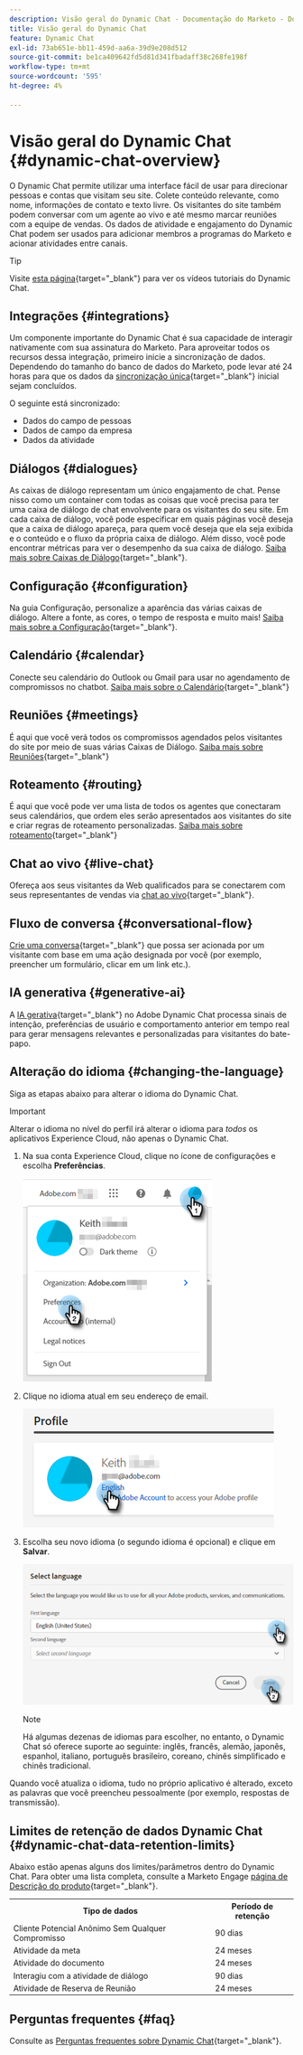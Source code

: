 ```yaml
---
description: Visão geral do Dynamic Chat - Documentação do Marketo - Documentação do produto
title: Visão geral do Dynamic Chat
feature: Dynamic Chat
exl-id: 73ab651e-bb11-459d-aa6a-39d9e208d512
source-git-commit: be1ca409642fd5d81d341fbadaff38c268fe198f
workflow-type: tm+mt
source-wordcount: '595'
ht-degree: 4%

---
```


# Visão geral do Dynamic Chat {#dynamic-chat-overview}

O Dynamic Chat permite utilizar uma interface fácil de usar para direcionar pessoas e contas que visitam seu site. Colete conteúdo relevante, como nome, informações de contato e texto livre. Os visitantes do site também podem conversar com um agente ao vivo e até mesmo marcar reuniões com a equipe de vendas. Os dados de atividade e engajamento do Dynamic Chat podem ser usados para adicionar membros a programas do Marketo e acionar atividades entre canais.

>[!TIP]
>
>Visite [esta página](https://experienceleague.adobe.com/docs/marketo-learn/tutorials/dynamic-chat/dynamic-chat-overview.html){target="_blank"} para ver os vídeos tutoriais do Dynamic Chat.

## Integrações {#integrations}

Um componente importante do Dynamic Chat é sua capacidade de interagir nativamente com sua assinatura do Marketo. Para aproveitar todos os recursos dessa integração, primeiro inicie a sincronização de dados. Dependendo do tamanho do banco de dados do Marketo, pode levar até 24 horas para que os dados da [sincronização única](/help/marketo/product-docs/demand-generation/dynamic-chat/integrations/adobe-marketo-engage.md){target="_blank"} inicial sejam concluídos.

O seguinte está sincronizado:

* Dados do campo de pessoas
* Dados de campo da empresa
* Dados da atividade

## Diálogos {#dialogues}

As caixas de diálogo representam um único engajamento de chat. Pense nisso como um container com todas as coisas que você precisa para ter uma caixa de diálogo de chat envolvente para os visitantes do seu site. Em cada caixa de diálogo, você pode especificar em quais páginas você deseja que a caixa de diálogo apareça, para quem você deseja que ela seja exibida e o conteúdo e o fluxo da própria caixa de diálogo. Além disso, você pode encontrar métricas para ver o desempenho da sua caixa de diálogo. [Saiba mais sobre Caixas de Diálogo](/help/marketo/product-docs/demand-generation/dynamic-chat/automated-chat/dialogue-overview.md){target="_blank"}.

## Configuração {#configuration}

Na guia Configuração, personalize a aparência das várias caixas de diálogo. Altere a fonte, as cores, o tempo de resposta e muito mais! [Saiba mais sobre a Configuração](/help/marketo/product-docs/demand-generation/dynamic-chat/setup-and-configuration/configuration.md){target="_blank"}.

## Calendário {#calendar}

Conecte seu calendário do Outlook ou Gmail para usar no agendamento de compromissos no chatbot. [Saiba mais sobre o Calendário](/help/marketo/product-docs/demand-generation/dynamic-chat/setup-and-configuration/agent-settings.md#connect-calendar){target="_blank"}

## Reuniões {#meetings}

É aqui que você verá todos os compromissos agendados pelos visitantes do site por meio de suas várias Caixas de Diálogo. [Saiba mais sobre Reuniões](/help/marketo/product-docs/demand-generation/dynamic-chat/meeting-list.md){target="_blank"}

## Roteamento {#routing}

É aqui que você pode ver uma lista de todos os agentes que conectaram seus calendários, que ordem eles serão apresentados aos visitantes do site e criar regras de roteamento personalizadas. [Saiba mais sobre roteamento](/help/marketo/product-docs/demand-generation/dynamic-chat/setup-and-configuration/routing.md){target="_blank"}

## Chat ao vivo {#live-chat}

Ofereça aos seus visitantes da Web qualificados para se conectarem com seus representantes de vendas via [chat ao vivo](/help/marketo/product-docs/demand-generation/dynamic-chat/live-chat/live-chat-overview.md){target="_blank"}.

## Fluxo de conversa {#conversational-flow}

[Crie uma conversa](/help/marketo/product-docs/demand-generation/dynamic-chat/automated-chat/conversational-flow-overview.md){target="_blank"} que possa ser acionada por um visitante com base em uma ação designada por você (por exemplo, preencher um formulário, clicar em um link etc.).

## IA generativa {#generative-ai}

A [IA gerativa](/help/marketo/product-docs/demand-generation/dynamic-chat/generative-ai/overview.md){target="_blank"} no Adobe Dynamic Chat processa sinais de intenção, preferências de usuário e comportamento anterior em tempo real para gerar mensagens relevantes e personalizadas para visitantes do bate-papo.

## Alteração do idioma {#changing-the-language}

Siga as etapas abaixo para alterar o idioma do Dynamic Chat.

>[!IMPORTANT]
>
>Alterar o idioma no nível do perfil irá alterar o idioma para _todos_ os aplicativos Experience Cloud, não apenas o Dynamic Chat.

1. Na sua conta Experience Cloud, clique no ícone de configurações e escolha **Preferências**.

   ![](assets/dynamic-chat-overview-1.png)

1. Clique no idioma atual em seu endereço de email.

   ![](assets/dynamic-chat-overview-2.png)

1. Escolha seu novo idioma (o segundo idioma é opcional) e clique em **Salvar**.

   ![](assets/dynamic-chat-overview-3.png)

   >[!NOTE]
   >
   >Há algumas dezenas de idiomas para escolher, no entanto, o Dynamic Chat só oferece suporte ao seguinte: inglês, francês, alemão, japonês, espanhol, italiano, português brasileiro, coreano, chinês simplificado e chinês tradicional.

Quando você atualiza o idioma, tudo no próprio aplicativo é alterado, exceto as palavras que você preencheu pessoalmente (por exemplo, respostas de transmissão).

## Limites de retenção de dados Dynamic Chat {#dynamic-chat-data-retention-limits}

Abaixo estão apenas alguns dos limites/parâmetros dentro do Dynamic Chat. Para obter uma lista completa, consulte a Marketo Engage [página de Descrição do produto](https://helpx.adobe.com/legal/product-descriptions/adobe-marketo-engage---product-description.html){target="_blank"}.

<table>
  <th>Tipo de dados</th>
  <th>Período de retenção</th>
 <tr>
  <td>Cliente Potencial Anônimo Sem Qualquer Compromisso</td>
  <td>90 dias</td>
 </tr>
 <tr>
  <td>Atividade da meta</td>
  <td>24 meses</td>
 </tr>
 <tr>
  <td>Atividade do documento</td>
  <td>24 meses</td>
 </tr>
 <tr>
  <td>Interagiu com a atividade de diálogo</td>
  <td>90 dias</td>
 </tr>
 <tr>
  <td>Atividade de Reserva de Reunião</td>
  <td>24 meses</td>
 </tr>
</table>

## Perguntas frequentes {#faq}

Consulte as [Perguntas frequentes sobre Dynamic Chat](/help/marketo/product-docs/demand-generation/dynamic-chat/faq.md){target="_blank"}.
